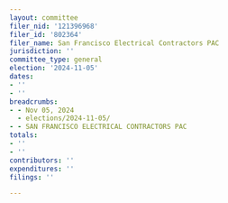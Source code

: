 ```yaml
---
layout: committee
filer_nid: '121396968'
filer_id: '802364'
filer_name: San Francisco Electrical Contractors PAC
jurisdiction: ''
committee_type: general
election: '2024-11-05'
dates:
- ''
- ''
breadcrumbs:
- - Nov 05, 2024
  - elections/2024-11-05/
- - SAN FRANCISCO ELECTRICAL CONTRACTORS PAC
totals:
- ''
- ''
contributors: ''
expenditures: ''
filings: ''

---
```


